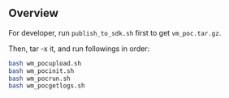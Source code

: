 


## Overview

For developer, run `publish_to_sdk.sh` first to get `vm_poc.tar.gz`.

Then, tar -x it, and run followings in order:

```sh
bash wm_pocupload.sh
bash wm_pocinit.sh
bash wm_pocrun.sh
bash wm_pocgetlogs.sh
```
